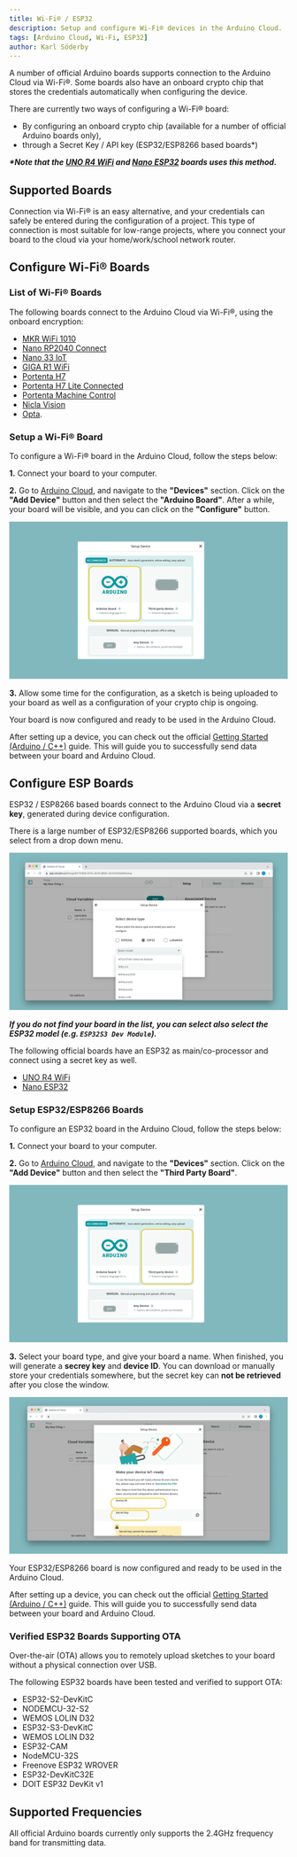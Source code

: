 ```yaml
---
title: Wi-Fi® / ESP32
description: Setup and configure Wi-Fi® devices in the Arduino Cloud.
tags: [Arduino Cloud, Wi-Fi, ESP32]
author: Karl Söderby
---
```


A number of official Arduino boards supports connection to the Arduino Cloud via Wi-Fi®. Some boards also have an onboard crypto chip that stores the credentials automatically when configuring the device.

There are currently two ways of configuring a Wi-Fi® board:
- By configuring an onboard crypto chip (available for a number of official Arduino boards only),
- through a Secret Key / API key (ESP32/ESP8266 based boards\*)

***\*Note that the [UNO R4 WiFi](https://store.arduino.cc/products/uno-r4-wifi) and [Nano ESP32](https://store.arduino.cc/products/nano-esp32) boards uses this method.***

## Supported Boards

Connection via Wi-Fi® is an easy alternative, and your credentials can safely be entered during the configuration of a project. This type of connection is most suitable for low-range projects, where you connect your board to the cloud via your home/work/school network router.

## Configure Wi-Fi® Boards

### List of Wi-Fi® Boards

The following boards connect to the Arduino Cloud via Wi-Fi®, using the onboard encryption:

- [MKR WiFi 1010](https://store.arduino.cc/arduino-mkr-wifi-1010)
- [Nano RP2040 Connect](https://store.arduino.cc/nano-rp2040-connect)
- [Nano 33 IoT](https://store.arduino.cc/arduino-nano-33-iot)
- [GIGA R1 WiFi](https://store.arduino.cc/products/giga-r1-wifi)
- [Portenta H7](https://store.arduino.cc/portenta-h7)
- [Portenta H7 Lite Connected](https://store.arduino.cc/products/portenta-h7-lite-connected)
- [Portenta Machine Control](https://store.arduino.cc/products/arduino-portenta-machine-control)
- [Nicla Vision](https://store.arduino.cc/products/nicla-vision)
- [Opta](https://docs.arduino.cc/hardware/opta).

### Setup a Wi-Fi® Board

To configure a Wi-Fi® board in the Arduino Cloud, follow the steps below:

**1.** Connect your board to your computer.

**2.** Go to [Arduino Cloud](app.arduino.cc), and navigate to the **"Devices"** section. Click on the **"Add Device"** button and then select the **"Arduino Board"**. After a while, your board will be visible, and you can click on the **"Configure"** button.

![Board show up.](assets/wifi.png)

**3.** Allow some time for the configuration, as a sketch is being uploaded to your board as well as a configuration of your crypto chip is ongoing. 

Your board is now configured and ready to be used in the Arduino Cloud. 

After setting up a device, you can check out the official [Getting Started (Arduino / C++)](/arduino-cloud/guides/arduino-c) guide. This will guide you to successfully send data between your board and Arduino Cloud.

## Configure ESP Boards

ESP32 / ESP8266 based boards connect to the Arduino Cloud via a **secret key**, generated during device configuration.

There is a large number of ESP32/ESP8266 supported boards, which you select from a drop down menu.

![Range of ESP32 boards.](assets/esp32-supported-boards.png)

***If you do not find your board in the list, you can select also select the ESP32 model (e.g. `ESP32S3 Dev Module`).***

The following official boards have an ESP32 as main/co-processor and connect using a secret key as well.

- [UNO R4 WiFi](https://store.arduino.cc/products/uno-r4-wifi)
- [Nano ESP32](https://store.arduino.cc/products/nano-esp32)

### Setup ESP32/ESP8266 Boards

To configure an ESP32 board in the Arduino Cloud, follow the steps below:

**1.** Connect your board to your computer.

**2.** Go to [Arduino Cloud](app.arduino.cc), and navigate to the **"Devices"** section. Click on the **"Add Device"** button and then select the **"Third Party Board"**.

![Select "Third Party Device"](assets/esp32.png)

**3.** Select your board type, and give your board a name. When finished, you will generate a **secrey key** and **device ID**. You can download or manually store your credentials somewhere, but the secret key can **not be retrieved** after you close the window.

![Secret / Device Key.](assets/device-key.png)

Your ESP32/ESP8266 board is now configured and ready to be used in the Arduino Cloud. 

After setting up a device, you can check out the official [Getting Started (Arduino / C++)](/arduino-cloud/guides/arduino-c) guide. This will guide you to successfully send data between your board and Arduino Cloud.

### Verified ESP32 Boards Supporting OTA 

Over-the-air (OTA) allows you to remotely upload sketches to your board without a physical connection over USB.

The following ESP32 boards have been tested and verified to support OTA:

- ESP32-S2-DevKitC
- NODEMCU-32-S2
- WEMOS LOLIN D32
- ESP32-S3-DevKitC
- WEMOS LOLIN D32
- ESP32-CAM
- NodeMCU-32S
- Freenove ESP32 WROVER
- ESP32-DevKitC32E
- DOIT ESP32 DevKit v1

## Supported Frequencies

All official Arduino boards currently only supports the 2.4GHz frequency band for transmitting data.
